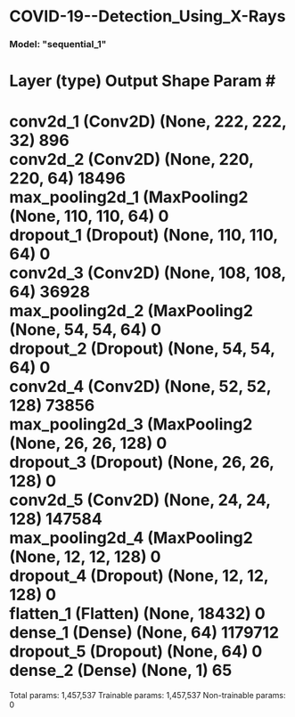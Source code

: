 # COVID-19--Detection_Using_X-Rays

### Model: "sequential_1"

Layer (type)                 Output Shape              Param #   
=================================================================
conv2d_1 (Conv2D)            (None, 222, 222, 32)      896      
conv2d_2 (Conv2D)            (None, 220, 220, 64)      18496     
max_pooling2d_1 (MaxPooling2 (None, 110, 110, 64)      0         
dropout_1 (Dropout)          (None, 110, 110, 64)      0         
conv2d_3 (Conv2D)            (None, 108, 108, 64)      36928     
max_pooling2d_2 (MaxPooling2 (None, 54, 54, 64)        0         
dropout_2 (Dropout)          (None, 54, 54, 64)        0         
conv2d_4 (Conv2D)            (None, 52, 52, 128)       73856     
max_pooling2d_3 (MaxPooling2 (None, 26, 26, 128)       0         
dropout_3 (Dropout)          (None, 26, 26, 128)       0         
conv2d_5 (Conv2D)            (None, 24, 24, 128)       147584    
max_pooling2d_4 (MaxPooling2 (None, 12, 12, 128)       0         
dropout_4 (Dropout)          (None, 12, 12, 128)       0       
flatten_1 (Flatten)          (None, 18432)             0         
dense_1 (Dense)              (None, 64)                1179712   
dropout_5 (Dropout)          (None, 64)                0         
dense_2 (Dense)              (None, 1)                 65        
=================================================================
Total params: 1,457,537
Trainable params: 1,457,537
Non-trainable params: 0


